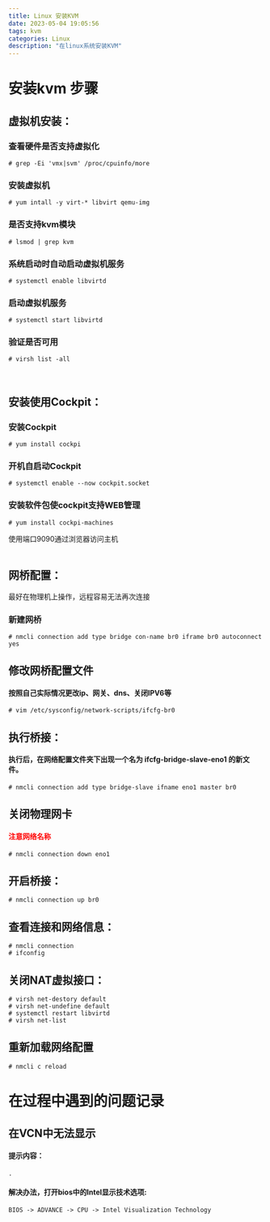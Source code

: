 ```yaml
---
title: Linux 安装KVM
date: 2023-05-04 19:05:56
tags: kvm
categories: Linux
description: "在linux系统安装KVM"
---
```


# 安装kvm 步骤

## 虚拟机安装：
### 查看硬件是否支持虚拟化
```shell
# grep -Ei 'vmx|svm' /proc/cpuinfo/more
```

### 安装虚拟机
```shell
# yum intall -y virt-* libvirt qemu-img
```

### 是否支持kvm模块
```shell
# lsmod | grep kvm
```

### 系统启动时自动启动虚拟机服务
```shell
# systemctl enable libvirtd
```

### 启动虚拟机服务
```shell
# systemctl start libvirtd
```

### 验证是否可用
```shell
# virsh list -all
```
<br/>

## 安装使用Cockpit：
### 安装Cockpit
```shell
# yum install cockpi
```

### 开机自启动Cockpit
```shell
# systemctl enable --now cockpit.socket
```

### 安装软件包使cockpit支持WEB管理
```shell
# yum install cockpi-machines
```

使用端口9090通过浏览器访问主机<br/><br/>

## 网桥配置：
最好在物理机上操作，远程容易无法再次连接
### 新建网桥
```shell
# nmcli connection add type bridge con-name br0 iframe br0 autoconnect yes
```

## 修改网桥配置文件
#### 按照自己实际情况更改ip、网关、dns、关闭IPV6等
```shell
# vim /etc/sysconfig/network-scripts/ifcfg-br0
```

## 执行桥接：
#### 执行后，在网络配置文件夹下出现一个名为 ifcfg-bridge-slave-eno1 的新文件。
```shell
# nmcli connection add type bridge-slave ifname eno1 master br0
```

## 关闭物理网卡
#### <font color="red">注意网络名称</font>
```shell
# nmcli connection down eno1
```

## 开启桥接：
```shell
# nmcli connection up br0
```

## 查看连接和网络信息：
```shell
# nmcli connection
# ifconfig
```

## 关闭NAT虚拟接口：
```shell
# virsh net-destory default
# virsh net-undefine default
# systemctl restart libvirtd
# virsh net-list
```

## 重新加载网络配置
```shell
# nmcli c reload
```

# 在过程中遇到的问题记录
## 在VCN中无法显示
#### 提示内容：
``` . ```
#### 解决办法，打开bios中的Intel显示技术选项:
```
BIOS -> ADVANCE -> CPU -> Intel Visualization Technology
```